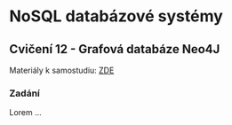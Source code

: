 # NoSQL databázové systémy

## Cvičení 12 - Grafová databáze Neo4J

Materiály k samostudiu: [ZDE](https://github.com/pavelberanek91/UJEP/tree/main/NSQL/Cvičen%C3%AD%2012/Materiály)

### Zadání

Lorem ...
